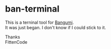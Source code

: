 # ban-terminal
This is a terninal tool for [Bangumi](https://bgm.tv/).  
It was just began. I don't know if I could stick to it.

Thanks  
FittenCode